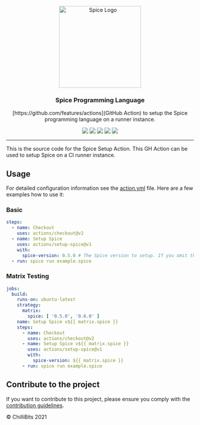 <p align="center">
  <img alt="Spice Logo" src="./docs/docs/static/avatar.png" height="220" />
  <h3 align="center">Spice Programming Language</h3>
  <p align="center">[https://github.com/features/actions](GitHub Action) to setup the Spice programming language on a runner instance.</p>
  <p align="center">
    <a target="_blank" href="https://github.com/spicelang/spice-setup-action/releases/latest"><img src="https://img.shields.io/github/v/release/spicelang/spice-setup-action?include_prereleases"></a>
    <a target="_blank" href="./.github/workflows/ci.yml"><img src="https://github.com/spicelang/spice-setup-action/actions/workflows/ci.yml/badge.svg"></a>
	<a target="_blank" href="./.github/workflows/codeql-analysis.yml"><img src="https://github.com/spicelang/spice-setup-action/actions/workflows/codeql-analysis.yml/badge.svg"></a>
    <a target="_blank" href="https://makeapullrequest.com"><img src="https://img.shields.io/badge/PRs-welcome-brightgreen.svg"></a>
    <a target="_blank" href="./LICENSE.md"><img src="https://img.shields.io/github/license/spicelang/spice-setup-action"></a>
  </p>
</p>

---

This is the source code for the Spice Setup Action. This GH Action can be used to setup Spice on a CI runner instance.

## Usage
For detailed configuration information see the [action.yml](action.yml) file. Here are a few examples how to use it:

### Basic
```yml
steps:
  - name: Checkout
	uses: actions/checkout@v2
  - name: Setup Spice
	uses: actions/setup-spice@v1
    with:
      spice-version: 0.5.0 # The Spice version to setup. If you omit this property, the latest version will be downloaded
  - run: spice run example.spice
```

### Matrix Testing
```yml
jobs:
  build:
    runs-on: ubuntu-latest
    strategy:
      matrix:
        spice: [ '0.5.0', '0.6.0' ]
    name: Setup Spice v${{ matrix.spice }}
    steps:
      - name: Checkout
	    uses: actions/checkout@v2
      - name: Setup Spice v${{ matrix.spice }}
        uses: actions/setup-spice@v1
        with:
          spice-version: ${{ matrix.spice }}
      - run: spice run example.spice
```

## Contribute to the project
If you want to contribute to this project, please ensure you comply with the [contribution guidelines](./CONTRIBUTING.md).

© ChilliBits 2021